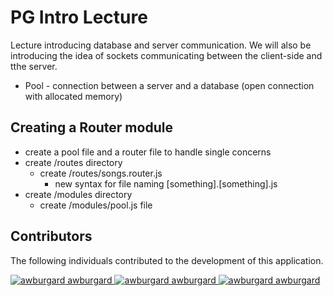 # PG Intro Lecture

Lecture introducing database and server communication. We will also be introducing the idea of sockets communicating between the client-side and tthe server.

* Pool - connection between a server and a database (open connection with allocated memory)

## Creating a Router module

* create a pool file and a router file to handle single concerns
* create /routes directory
    * create /routes/songs.router.js
        * new syntax for file naming [something].[something].js
* create /modules directory
    * create /modules/pool.js file

## Contributors

The following individuals contributed to the development of this application.

<a href="https://github.com/awburgard">
   <img src="https://avatars2.githubusercontent.com/u/47367507?s=60" alt="awburgard" /> awburgard
</a>
<a href="https://github.com/awburgard">
   <img src="https://avatars2.githubusercontent.com/u/47367507?s=60" alt="awburgard" /> awburgard
</a>
<a href="https://github.com/awburgard">
   <img src="https://avatars2.githubusercontent.com/u/47367507?s=60" alt="awburgard" /> awburgard
</a>
